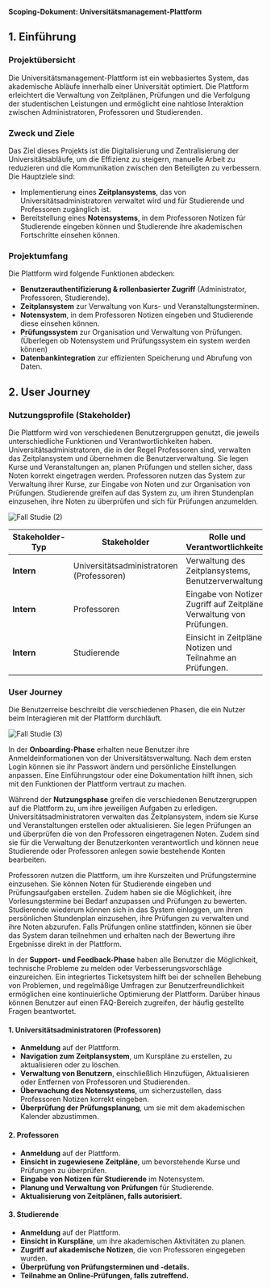 **Scoping-Dokument: Universitätsmanagement-Plattform**

## **1. Einführung**
### **Projektübersicht**
Die Universitätsmanagement-Plattform ist ein webbasiertes System, das akademische Abläufe innerhalb einer Universität optimiert. Die Plattform erleichtert die Verwaltung von Zeitplänen, Prüfungen und die Verfolgung der studentischen Leistungen und ermöglicht eine nahtlose Interaktion zwischen Administratoren, Professoren und Studierenden.

### **Zweck und Ziele**
Das Ziel dieses Projekts ist die Digitalisierung und Zentralisierung der Universitätsabläufe, um die Effizienz zu steigern, manuelle Arbeit zu reduzieren und die Kommunikation zwischen den Beteiligten zu verbessern. Die Hauptziele sind:
- Implementierung eines **Zeitplansystems**, das von Universitätsadministratoren verwaltet wird und für Studierende und Professoren zugänglich ist.
- Bereitstellung eines **Notensystems**, in dem Professoren Notizen für Studierende eingeben können und Studierende ihre akademischen Fortschritte einsehen können.

### **Projektumfang**
Die Plattform wird folgende Funktionen abdecken:
- **Benutzerauthentifizierung & rollenbasierter Zugriff** (Administrator, Professoren, Studierende).
- **Zeitplansystem** zur Verwaltung von Kurs- und Veranstaltungsterminen.
- **Notensystem**, in dem Professoren Notizen eingeben und Studierende diese einsehen können.
- **Prüfungssystem** zur Organisation und Verwaltung von Prüfungen. (Überlegen ob Notensystem und Prüfungssystem ein system werden können)
- **Datenbankintegration** zur effizienten Speicherung und Abrufung von Daten.

## **2. User Journey**
### **Nutzungsprofile (Stakeholder)**
Die Plattform wird von verschiedenen Benutzergruppen genutzt, die jeweils unterschiedliche Funktionen und Verantwortlichkeiten haben. Universitätsadministratoren, die in der Regel Professoren sind, verwalten das Zeitplansystem und übernehmen die Benutzerverwaltung. Sie legen Kurse und Veranstaltungen an, planen Prüfungen und stellen sicher, dass Noten korrekt eingetragen werden. Professoren nutzen das System zur Verwaltung ihrer Kurse, zur Eingabe von Noten und zur Organisation von Prüfungen. Studierende greifen auf das System zu, um ihren Stundenplan einzusehen, ihre Noten zu überprüfen und sich für Prüfungen anzumelden.

![Fall Studie (2)](https://github.com/user-attachments/assets/8ac9e843-e5b9-4e78-bd36-cf0a2b763cfc)


| **Stakeholder-Typ** | **Stakeholder** | **Rolle und Verantwortlichkeiten** |
|----------------------|----------------|--------------------------------|
| **Intern** | Universitätsadministratoren (Professoren) | Verwaltung des Zeitplansystems, Benutzerverwaltung. |
| **Intern** | Professoren | Eingabe von Notizen, Zugriff auf Zeitpläne, Verwaltung von Prüfungen. |
| **Intern** | Studierende | Einsicht in Zeitpläne, Notizen und Teilnahme an Prüfungen. |

### **User Journey**

Die Benutzerreise beschreibt die verschiedenen Phasen, die ein Nutzer beim Interagieren mit der Plattform durchläuft. 

![Fall Studie (3)](https://github.com/user-attachments/assets/bcf064c7-ab89-4805-9a35-8a3998f63cfa)


In der **Onboarding-Phase** erhalten neue Benutzer ihre Anmeldeinformationen von der Universitätsverwaltung. Nach dem ersten Login können sie ihr Passwort ändern und persönliche Einstellungen anpassen. Eine Einführungstour oder eine Dokumentation hilft ihnen, sich mit den Funktionen der Plattform vertraut zu machen.

Während der **Nutzungsphase** greifen die verschiedenen Benutzergruppen auf die Plattform zu, um ihre jeweiligen Aufgaben zu erledigen. Universitätsadministratoren verwalten das Zeitplansystem, indem sie Kurse und Veranstaltungen erstellen oder aktualisieren. Sie legen Prüfungen an und überprüfen die von den Professoren eingetragenen Noten. Zudem sind sie für die Verwaltung der Benutzerkonten verantwortlich und können neue Studierende oder Professoren anlegen sowie bestehende Konten bearbeiten.

Professoren nutzen die Plattform, um ihre Kurszeiten und Prüfungstermine einzusehen. Sie können Noten für Studierende eingeben und Prüfungsaufgaben erstellen. Zudem haben sie die Möglichkeit, ihre Vorlesungstermine bei Bedarf anzupassen und Prüfungen zu bewerten. Studierende wiederum können sich in das System einloggen, um ihren persönlichen Stundenplan einzusehen, ihre Prüfungen zu verwalten und ihre Noten abzurufen. Falls Prüfungen online stattfinden, können sie über das System daran teilnehmen und erhalten nach der Bewertung ihre Ergebnisse direkt in der Plattform.

In der **Support- und Feedback-Phase** haben alle Benutzer die Möglichkeit, technische Probleme zu melden oder Verbesserungsvorschläge einzureichen. Ein integriertes Ticketsystem hilft bei der schnellen Behebung von Problemen, und regelmäßige Umfragen zur Benutzerfreundlichkeit ermöglichen eine kontinuierliche Optimierung der Plattform. Darüber hinaus können Benutzer auf einen FAQ-Bereich zugreifen, der häufig gestellte Fragen beantwortet.
#### **1. Universitätsadministratoren (Professoren)**
- **Anmeldung** auf der Plattform.
- **Navigation zum Zeitplansystem**, um Kurspläne zu erstellen, zu aktualisieren oder zu löschen.
- **Verwaltung von Benutzern**, einschließlich Hinzufügen, Aktualisieren oder Entfernen von Professoren und Studierenden.
- **Überwachung des Notensystems**, um sicherzustellen, dass Professoren Notizen korrekt eingeben.
- **Überprüfung der Prüfungsplanung**, um sie mit dem akademischen Kalender abzustimmen.

#### **2. Professoren**
- **Anmeldung** auf der Plattform.
- **Einsicht in zugewiesene Zeitpläne**, um bevorstehende Kurse und Prüfungen zu überprüfen.
- **Eingabe von Notizen für Studierende** im Notensystem.
- **Planung und Verwaltung von Prüfungen** für Studierende.
- **Aktualisierung von Zeitplänen, falls autorisiert.**

#### **3. Studierende**
- **Anmeldung** auf der Plattform.
- **Einsicht in Kurspläne**, um ihre akademischen Aktivitäten zu planen.
- **Zugriff auf akademische Notizen**, die von Professoren eingegeben wurden.
- **Überprüfung von Prüfungsterminen und -details.**
- **Teilnahme an Online-Prüfungen, falls zutreffend.**




